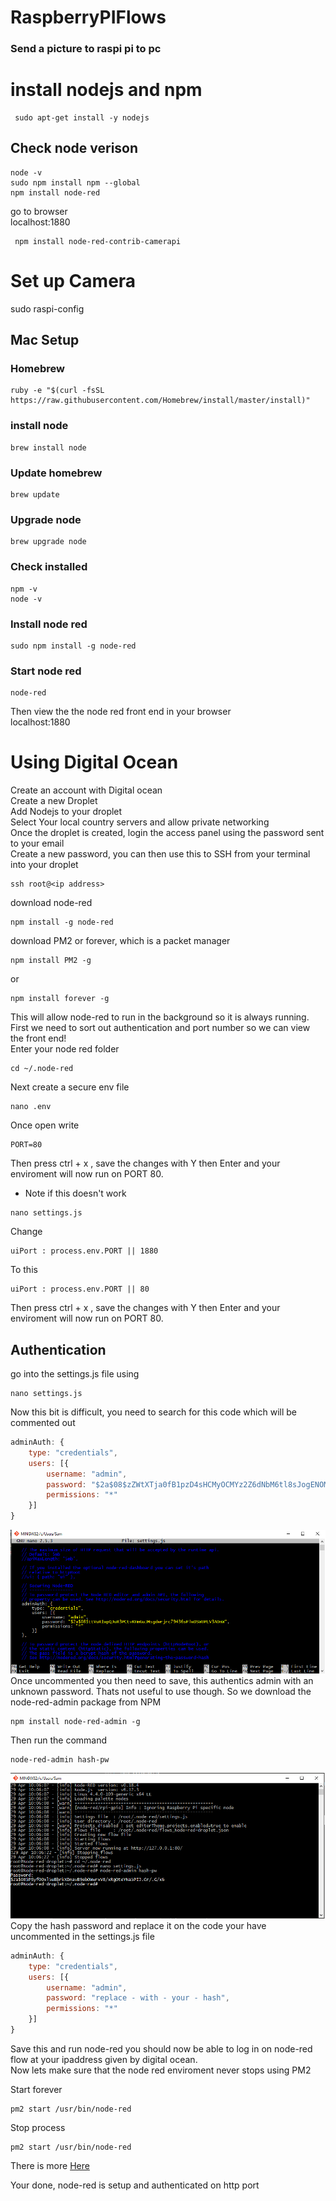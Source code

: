 # RaspberryPIFlows
### Send a picture to raspi pi to pc

# install nodejs and npm
```
 sudo apt-get install -y nodejs
```
## Check node verison
``` 
node -v
sudo npm install npm --global
npm install node-red
```
go to browser<br/>
localhost:1880<br/>
```
 npm install node-red-contrib-camerapi
```
# Set up Camera
sudo raspi-config



## Mac Setup
### Homebrew
```
ruby -e "$(curl -fsSL https://raw.githubusercontent.com/Homebrew/install/master/install)"
```
### install node
```
brew install node
```
###  Update homebrew
```
brew update
```
### Upgrade node
```
brew upgrade node
```
### Check installed
```
npm -v
node -v
```
### Install node red
```
sudo npm install -g node-red
```
### Start node red
```
node-red
```
Then view the the node red front end in your browser <br/>
localhost:1880

# Using Digital Ocean

Create an account with Digital ocean<br>
Create a new Droplet <br>
Add Nodejs to your droplet <br>
Select Your local country servers and allow private networking<br>
Once the droplet is created, login the access panel using the password sent to your email<br>
Create a new password, you can then use this to SSH from your terminal into your droplet<br>
```
ssh root@<ip address>
```
download node-red <br>
```
npm install -g node-red 
```
download PM2 or forever, which is a packet manager
```
npm install PM2 -g 
```
or
```
npm install forever -g 
``` 
This will allow node-red to run in the background so it is always running. <br>
First we need to sort out authentication and port number so we can view the front end! <br>
Enter your node red folder
``` 
cd ~/.node-red
```
Next create a secure env file
```
nano .env
```
Once open write 
```
PORT=80
```
Then press ctrl + x , save the changes with Y then Enter and your enviroment will now run on PORT 80.

* Note if this doesn't work

``` 
nano settings.js
```
Change 
```
uiPort : process.env.PORT || 1880
```
To this 

```
uiPort : process.env.PORT || 80
```
Then press ctrl + x , save the changes with Y then Enter and your enviroment will now run on PORT 80.

## Authentication 


go into the settings.js file using

```
nano settings.js
```
Now this bit is difficult, you need to search for this code which will be commented out
```javascript
adminAuth: {
    type: "credentials",
    users: [{
        username: "admin",
        password: "$2a$08$zZWtXTja0fB1pzD4sHCMyOCMYz2Z6dNbM6tl8sJogENOMcxWV9DN.",
        permissions: "*"
    }]
}
```
![Image](https://github.com/SamuelDBines/RaspberryPIFlows/blob/master/images/auth-comment.png "Image 1")
Once uncommented you then need to save, this authentics admin with an unknown password. Thats not useful to use though.
So we download the node-red-admin package from NPM
```
npm install node-red-admin -g

```

Then run the command

```
node-red-admin hash-pw
``` 
![Image](https://github.com/SamuelDBines/RaspberryPIFlows/blob/master/images/hash-pass.png "Image 1")
Copy the hash password and replace it on the code your have uncommented in the settings.js file
```javascript
adminAuth: {
    type: "credentials",
    users: [{
        username: "admin",
        password: "replace - with - your - hash",
        permissions: "*"
    }]
}
```
Save this and run node-red you should now be able to log in on node-red flow at your ipaddress given by digital ocean.<br>
Now lets make sure that the node red enviroment never stops using PM2<br>

Start forever
```
pm2 start /usr/bin/node-red
```
Stop process
```
pm2 start /usr/bin/node-red
```
There is more [Here](https://gist.github.com/anmolnagpal/e1396bf7f0fc46bb5bde4146cd80c1f4)



Your done, node-red is setup and authenticated on http port
